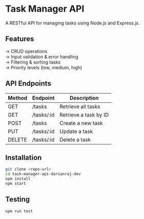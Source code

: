 # Task Manager API 

A RESTful API for managing tasks using Node.js and Express.js.

## Features
-> CRUD operations  
-> Input validation & error handling  
-> Filtering & sorting tasks  
-> Priority levels (low, medium, high)  

## API Endpoints
| Method | Endpoint            | Description               |
|--------|---------------------|---------------------------|
| GET    | /tasks              | Retrieve all tasks        |
| GET    | /tasks/:id          | Retrieve a task by ID     |
| POST   | /tasks              | Create a new task         |
| PUT    | /tasks/:id          | Update a task            |
| DELETE | /tasks/:id          | Delete a task            |


## Installation
```sh
git clone <repo-url>
cd task-manager-api-darsanraj-dev
npm install
npm start
```


## Testing
```sh
npm run test
```
